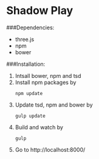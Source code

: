 Shadow Play
======

###Dependencies:
* three.js
* npm
* bower

###Installation:
1. Intsall bower, npm and tsd
2. Install npm packages by
	```
	npm update
	```
3. Update tsd, npm and bower by
	```
	gulp update
	```
4. Build and watch by
	```
	gulp
	```
5. Go to http://localhost:8000/
